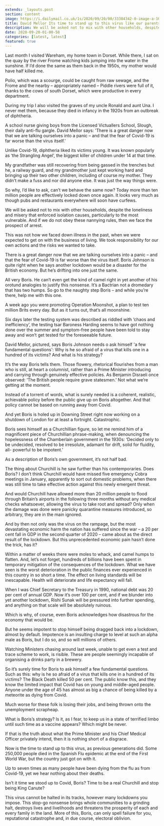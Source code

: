 ```yaml
---
extends: _layouts.post
section: content
image: https://i.dailymail.co.uk/1s/2020/09/20/00/33384342-0-image-a-10_1600556933236.jpg 
title: David Mellor Its time to stand up to this virus like our parents and grandparents would have done  
description: We will be asked not to mix with other households, despite the loneliness and misery that enforced isolation causes or face arrest. Thats not how we faced illness in the past, David Mellor writes. 
date: 2020-09-20-01-00-58 
categories: [latest, latest] 
featured: true 
--- 
```

Last month I visited Wareham, my home town in Dorset. While there, I sat on the quay by the river Frome watching kids jumping into the water in the sunshine. If I’d done the same as them back in the 1950s, my mother would have half killed me.

Polio, which was a scourge, could be caught from raw sewage, and the Frome and the nearby – appropriately named – Piddle rivers were full of it, thanks to the cows of south Dorset, which were productive in every department.

During my trip I also visited the graves of my uncle Ronald and aunt Una. I never met them, because they died in infancy in the 1920s from an outbreak of diphtheria.

A school nurse giving boys from the Licensed Victuallers School, Slough, their daily anti-flu gargle. David Mellor says: 'There is a great danger now that we are talking ourselves into a panic – and that the fear of Covid-19 is far worse than the virus itself.'

Unlike Covid-19, diphtheria liked its victims young. It was known popularly as ‘the Strangling Angel’, the biggest killer of children under 14 at that time.

My grandfather was still recovering from being gassed in the trenches but he, a railway guard, and my grandmother just kept working hard and bringing up their two other children, including of course my mother. They didn’t make a fuss and nor did anyone else. It was just the way things were.

So why, I’d like to ask, can’t we behave the same now? Today more than ten million people are effectively locked down once again. It looks very much as though pubs and restaurants everywhere will soon have curfews.

We will be asked not to mix with other households, despite the loneliness and misery that enforced isolation causes, particularly to the most vulnerable. And if we do not obey these nannying rules, then we face the prospect of arrest.

This was not how we faced down illness in the past, when we were expected to get on with the business of living. We took responsibility for our own actions and the risks we wanted to take.

There is a great danger now that we are talking ourselves into a panic – and that the fear of Covid-19 is far worse than the virus itself. Boris Johnson is quite right when he says another lockdown would be a disaster for the British economy. But he’s drifting into one just the same.

All very Boris. He can’t even get the kind of camel right in yet another of his orotund analogies to justify this nonsense. It’s a Bactrian not a dromedary that has two humps. So go to the naughty step Boris – and while you’re there, help me with this one.

A week ago you were promoting Operation Moonshot, a plan to test ten million Brits every day. But as it turns out, that’s all moonshine.

Six days later the testing system was described as riddled with ‘chaos and inefficiency’, the testing tsar Baroness Harding seems to have got nothing done over the summer and symptom-free people have been told to stay away and won’t get tested for the foreseeable future.

David Mellor, pictured, says Boris Johnson needs o ask himself 'a few fundamental questions': Why is he so afraid of a virus that kills one in a hundred of its victims? And what is his strategy?

It’s the way Boris tells them. Those flowery, rhetorical flourishes from a man who is still, at heart a columnist, rather than a Prime Minister introducing and carrying through genuinely effective policies. As Benjamin Disraeli once observed: ‘The British people require grave statesmen.’ Not what we’re getting at the moment.

Instead of a torrent of words, what is surely needed is a coherent, realistic, achievable policy before the public give up on Boris altogether. And that policy cannot be based on running away from Covid.

And yet Boris is holed up in Downing Street right now working on a shutdown of London for at least a fortnight. Catastrophic.

Boris sees himself as a Churchillian figure, so let me remind him of a magnificent piece of Churchillian phrase-making, when denouncing the hopelessness of the Chamberlain government in the 1930s: ‘Decided only to be undecided, resolved to be irresolute, adamant for drift, solid for fluidity, all- powerful to be impotent.’

As a description of Boris’s own government, it’s not half bad.

The thing about Churchill is he saw further than his contemporaries. Does Boris? I don’t think Churchill would have missed five emergency Cobra meetings in January, apparently to sort out domestic problems, when there was still time to take effective action against this newly emergent threat.

And would Churchill have allowed more than 20 million people to flood through Britain’s airports in the following three months without any medical checks whatsoever, allowing the virus to take root and spread? Only when the damage was done were panicky quarantine measures introduced, so arbitrary, they are in the main ignored.

And by then not only was the virus on the rampage, but the most devastating economic harm the nation has suffered since the war – a 20 per cent fall in GDP in the second quarter of 2020 – came about as the direct result of the lockdown. But this unprecedented economic pain hasn’t done the trick, has it?

Within a matter of weeks there were moles to whack, and camel humps to flatten. And, let’s not forget, hundreds of billions have been spent in temporary mitigation of the consequences of the lockdown. What we have seen is the worst deterioration in the public finances ever experienced in this country in so short a time. The effect on living standards will be inescapable. Health will deteriorate and life expectancy will fall.

When I was Chief Secretary to the Treasury in 1990, national debt was 20 per cent of annual GDP. Now it’s over 100 per cent, and if we blunder into yet another lockdown, Rishi Sunak will be pressured into further spending, and anything on that scale will be absolutely ruinous.

Which is why, of course, even Boris acknowledges how disastrous for the economy that would be.

But he seems impotent to stop himself being dragged back into a lockdown, almost by default. Impotence is an insulting charge to level at such an alpha male as Boris, but I do so, and so will millions of others.

Watching Ministers chasing around last week, unable to get even a test and trace scheme to work, is risible. These are people seemingly incapable of organising a drinks party in a brewery.

So it’s surely time for Boris to ask himself a few fundamental questions. Such as this: why is he so afraid of a virus that kills one in a hundred of its victims? The Black Death killed 50 per cent. The public know this, and they know the limited impact that Covid has on young and middle-aged people. Anyone under the age of 45 has almost as big a chance of being killed by a meteorite as dying from Covid.

Much worse for these folk is losing their jobs, and being thrown onto the unemployment scrapheap.

What is Boris’s strategy? Is it, as I fear, to keep us in a state of terrified limbo until such time as a vaccine appears? Which might be never.

If that is the truth about what the Prime Minister and his Chief Medical Officer privately intend, then it is nothing short of a disgrace.

Now is the time to stand up to this virus, as previous generations did. Some 250,000 people died in the Spanish Flu epidemic at the end of the First World War, but the country just got on with it.

Up to seven times as many people have been dying from the flu as from Covid-19, yet we hear nothing about their deaths.

Isn’t it time we stood up to Covid, Boris? Time to be a real Churchill and stop being King Canute?

This virus cannot be halted in its tracks, however many lockdowns you impose. This stop-go nonsense brings whole communities to a grinding halt, destroys lives and livelihoods and threatens the prosperity of each and every family in the land. More of this, Boris, can only spell failure for you, reputational catastrophe and, in due course, electoral oblivion. 

